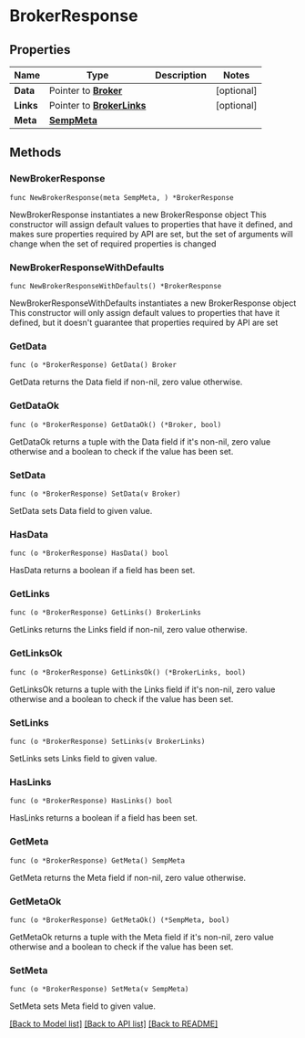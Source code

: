 # BrokerResponse

## Properties

Name | Type | Description | Notes
------------ | ------------- | ------------- | -------------
**Data** | Pointer to [**Broker**](Broker.md) |  | [optional] 
**Links** | Pointer to [**BrokerLinks**](BrokerLinks.md) |  | [optional] 
**Meta** | [**SempMeta**](SempMeta.md) |  | 

## Methods

### NewBrokerResponse

`func NewBrokerResponse(meta SempMeta, ) *BrokerResponse`

NewBrokerResponse instantiates a new BrokerResponse object
This constructor will assign default values to properties that have it defined,
and makes sure properties required by API are set, but the set of arguments
will change when the set of required properties is changed

### NewBrokerResponseWithDefaults

`func NewBrokerResponseWithDefaults() *BrokerResponse`

NewBrokerResponseWithDefaults instantiates a new BrokerResponse object
This constructor will only assign default values to properties that have it defined,
but it doesn't guarantee that properties required by API are set

### GetData

`func (o *BrokerResponse) GetData() Broker`

GetData returns the Data field if non-nil, zero value otherwise.

### GetDataOk

`func (o *BrokerResponse) GetDataOk() (*Broker, bool)`

GetDataOk returns a tuple with the Data field if it's non-nil, zero value otherwise
and a boolean to check if the value has been set.

### SetData

`func (o *BrokerResponse) SetData(v Broker)`

SetData sets Data field to given value.

### HasData

`func (o *BrokerResponse) HasData() bool`

HasData returns a boolean if a field has been set.

### GetLinks

`func (o *BrokerResponse) GetLinks() BrokerLinks`

GetLinks returns the Links field if non-nil, zero value otherwise.

### GetLinksOk

`func (o *BrokerResponse) GetLinksOk() (*BrokerLinks, bool)`

GetLinksOk returns a tuple with the Links field if it's non-nil, zero value otherwise
and a boolean to check if the value has been set.

### SetLinks

`func (o *BrokerResponse) SetLinks(v BrokerLinks)`

SetLinks sets Links field to given value.

### HasLinks

`func (o *BrokerResponse) HasLinks() bool`

HasLinks returns a boolean if a field has been set.

### GetMeta

`func (o *BrokerResponse) GetMeta() SempMeta`

GetMeta returns the Meta field if non-nil, zero value otherwise.

### GetMetaOk

`func (o *BrokerResponse) GetMetaOk() (*SempMeta, bool)`

GetMetaOk returns a tuple with the Meta field if it's non-nil, zero value otherwise
and a boolean to check if the value has been set.

### SetMeta

`func (o *BrokerResponse) SetMeta(v SempMeta)`

SetMeta sets Meta field to given value.



[[Back to Model list]](../README.md#documentation-for-models) [[Back to API list]](../README.md#documentation-for-api-endpoints) [[Back to README]](../README.md)


